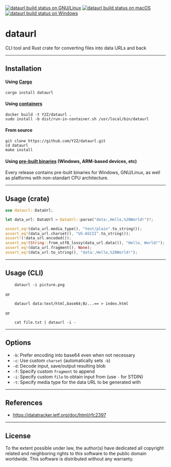 [![dataurl build status on GNU/Linux](https://github.com/Y2Z/dataurl/workflows/GNU%2FLinux/badge.svg)](https://github.com/Y2Z/dataurl/actions?query=workflow%3AGNU%2FLinux)
[![dataurl build status on macOS](https://github.com/Y2Z/dataurl/workflows/macOS/badge.svg)](https://github.com/Y2Z/dataurl/actions?query=workflow%3AmacOS)
[![dataurl build status on Windows](https://github.com/Y2Z/dataurl/workflows/Windows/badge.svg)](https://github.com/Y2Z/dataurl/actions?query=workflow%3AWindows)

# dataurl

CLI tool and Rust crate for converting files into data URLs and back


---------------------------------------------------


## Installation

#### Using [Cargo](https://crates.io/crates/dataurl)
```console
cargo install dataurl
```

#### Using [containers](https://www.docker.com/)
```console
docker build -t Y2Z/dataurl .
sudo install -b dist/run-in-container.sh /usr/local/bin/dataurl
```

#### From source

```console
git clone https://github.com/Y2Z/dataurl.git
cd dataurl
make install
```

#### Using [pre-built binaries](https://github.com/Y2Z/dataurl/releases) (Windows, ARM-based devices, etc)
Every release contains pre-built binaries for Windows, GNU/Linux, as well as platforms with non-standart CPU architecture.


---------------------------------------------------


## Usage (crate)
```rust
use dataurl::DataUrl;

let data_url: DataUrl = DataUrl::parse("data:,Hello,%20World!")?;

assert_eq!(data_url.media_type(), "text/plain".to_string());
assert_eq!(data_url.charset(), "US-ASCII".to_string());
assert!(!data_url.encoded());
assert_eq!(String::from_utf8_lossy(data_url.data()), "Hello, World!");
assert_eq!(data_url.fragment(), None);
assert_eq!(data_url.to_string(), "data:,Hello,%20World!");
```


---------------------------------------------------


## Usage (CLI)
```console
    dataurl -i picture.png
```
or
```console
    dataurl data:text/html,base64;Bz...== > index.html
```
or
```console
    cat file.txt | dataurl -i -

```


---------------------------------------------------


## Options
 - `-b`: Prefer encoding into base64 even when not necessary
 - `-c`: Use custom `charset` (automatically sets `-b`)
 - `-d`: Decode input, save/output resulting blob
 - `-f`: Specify custom `fragment` to append
 - `-i`: Specify custom `file` to obtain input from (use `-` for STDIN)
 - `-t`: Specify media type for the data URL to be generated with


---------------------------------------------------


## References

 - https://datatracker.ietf.org/doc/html/rfc2397


---------------------------------------------------


## License

To the extent possible under law, the author(s) have dedicated all copyright related and neighboring rights to this software to the public domain worldwide.
This software is distributed without any warranty.
